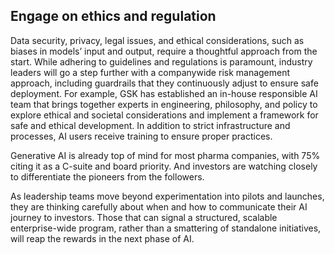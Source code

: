 ## Engage on ethics and regulation

Data security, privacy, legal issues, and ethical considerations, such as biases in models’ input and output, require a thoughtful approach from the start. While adhering to guidelines and regulations is paramount, industry leaders will go a step further with a companywide risk management approach, including guardrails that they continuously adjust to ensure safe deployment. For example, GSK has established an in-house responsible AI team that brings together experts in engineering, philosophy, and policy to explore ethical and societal considerations and implement a framework for safe and ethical development. In addition to strict infrastructure and processes, AI users receive training to ensure proper practices.

Generative AI is already top of mind for most pharma companies, with 75% citing it as a C-suite and board priority. And investors are watching closely to differentiate the pioneers from the followers.

As leadership teams move beyond experimentation into pilots and launches, they are thinking carefully about when and how to communicate their AI journey to investors. Those that can signal a structured, scalable enterprise-wide program, rather than a smattering of standalone initiatives, will reap the rewards in the next phase of AI.
